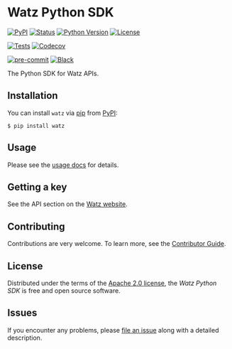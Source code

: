 # Watz Python SDK

[![PyPI](https://img.shields.io/pypi/v/watz.svg)][pypi status]
[![Status](https://img.shields.io/pypi/status/watz.svg)][pypi status]
[![Python Version](https://img.shields.io/pypi/pyversions/watz)][pypi status]
[![License](https://img.shields.io/pypi/l/watz)][license]

[![Tests](https://github.com/watz-inc/watz-py/workflows/Tests/badge.svg)][tests]
[![Codecov](https://codecov.io/gh/watz-inc/watz-py/branch/main/graph/badge.svg)][codecov]

[![pre-commit](https://img.shields.io/badge/pre--commit-enabled-brightgreen?logo=pre-commit&logoColor=white)][pre-commit]
[![Black](https://img.shields.io/badge/code%20style-black-000000.svg)][black]

[pypi status]: https://pypi.org/project/watz/
[license]: https://watz-inc.github.io/watz-py/license
[tests]: https://github.com/watz-inc/watz-py/actions?workflow=Tests
[codecov]: https://app.codecov.io/gh/watz-inc/watz-py
[pre-commit]: https://github.com/pre-commit/pre-commit
[black]: https://github.com/psf/black

The Python SDK for Watz APIs.

## Installation

You can install `watz` via [pip](https://pip.pypa.io/) from [PyPI](https://pypi.org/):

```console
$ pip install watz
```

## Usage

Please see the [usage docs](https://watz-inc.github.io/watz-py/usage) for details.

## Getting a key

See the API section on the [Watz website](https://watz.coach/docs/api).

## Contributing

Contributions are very welcome.
To learn more, see the [Contributor Guide](CONTRIBUTING.md).

## License

Distributed under the terms of the [Apache 2.0 license](LICENSE.md), the
_Watz Python SDK_ is free and open source software.

## Issues

If you encounter any problems,
please [file an issue](https://github.com/watz-inc/watz-py/issues) along with a detailed description.
